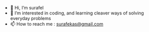 - 👋 Hi, I’m surafel
- 👀 I’m interested in coding, and learning cleaver ways of solving everyday problems
- 📫 How to reach me : surafekas@gmail.com 

<!---
surafel9/surafel9 is a ✨ special ✨ repository because its `README.md` (this file) appears on your GitHub profile.
You can click the Preview link to take a look at your changes.
--->
